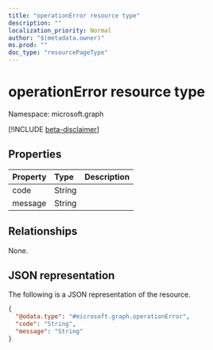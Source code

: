 ```yaml
---
title: "operationError resource type"
description: ""
localization_priority: Normal
author: "$(metadata.owner)"
ms.prod: ""
doc_type: "resourcePageType"
---
```


# operationError resource type

Namespace: microsoft.graph

[!INCLUDE [beta-disclaimer](../../includes/beta-disclaimer.md)]

## Properties

| Property | Type   | Description |
| :------- | :----- | :---------- |
| code     | String |             |
| message  | String |             |

## Relationships

None.

## JSON representation

The following is a JSON representation of the resource.

<!-- {
  "blockType": "resource",
  "@odata.type": "microsoft.graph.operationError",
}
-->

```json
{
  "@odata.type": "#microsoft.graph.operationError",
  "code": "String",
  "message": "String"
}
```
